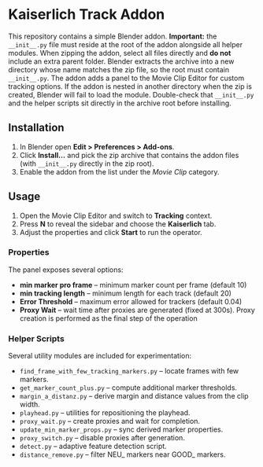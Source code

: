 # Kaiserlich Track Addon

This repository contains a simple Blender addon. **Important:** the
`__init__.py` file must reside at the root of the addon alongside all helper
modules. When zipping the addon, select all files directly and **do not**
include an extra parent folder. Blender extracts the archive into a new
directory whose name matches the zip file, so the root must contain
`__init__.py`. The addon adds a panel to the Movie Clip Editor for custom
tracking options.
If the addon is nested in another directory when the zip is created,
Blender will fail to load the module. Double-check that `__init__.py` and
the helper scripts sit directly in the archive root before installing.

## Installation
1. In Blender open **Edit > Preferences > Add-ons**.
2. Click **Install...** and pick the zip archive that contains the addon files
   (with `__init__.py` directly in the zip root).
3. Enable the addon from the list under the *Movie Clip* category.

## Usage
1. Open the Movie Clip Editor and switch to **Tracking** context.
2. Press **N** to reveal the sidebar and choose the **Kaiserlich** tab.
3. Adjust the properties and click **Start** to run the operator.

### Properties

The panel exposes several options:

- **min marker pro frame** – minimum marker count per frame (default 10)
- **min tracking length** – minimum length for each track (default 20)
- **Error Threshold** – maximum error allowed for trackers (default 0.04)
- **Proxy Wait** – wait time after proxies are generated (fixed at 300s).
  Proxy creation is performed as the final step of the operation

### Helper Scripts

Several utility modules are included for experimentation:

- `find_frame_with_few_tracking_markers.py` – locate frames with few markers.
- `get_marker_count_plus.py` – compute additional marker thresholds.
- `margin_a_distanz.py` – derive margin and distance values from the clip width.
- `playhead.py` – utilities for repositioning the playhead.
- `proxy_wait.py` – create proxies and wait for completion.
- `update_min_marker_props.py` – sync derived marker properties.
- `proxy_switch.py` – disable proxies after generation.
- `detect.py` – adaptive feature detection script.
- `distance_remove.py` – filter NEU_ markers near GOOD_ markers.
